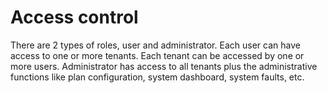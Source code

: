 # Access control

There are 2 types of roles, user and administrator. Each user can have access to one or more tenants. Each tenant can be accessed by one or more users. Administrator has access to all tenants plus the administrative functions like plan configuration, system dashboard, system faults, etc.
